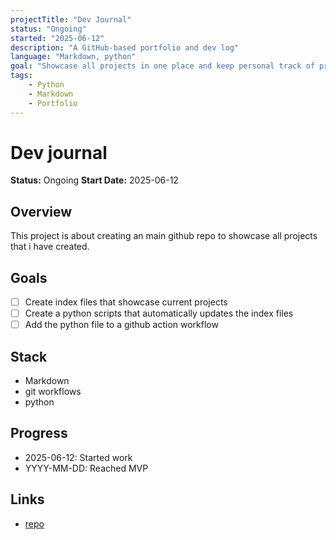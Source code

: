 ```yaml
---
projectTitle: "Dev Journal"
status: "Ongoing"
started: "2025-06-12"
description: "A GitHub-based portfolio and dev log"
language: "Markdown, python"
goal: "Showcase all projects in one place and keep personal track of progress"
tags: 
    - Python
    - Markdown
    - Portfolio
---
```


# Dev journal

**Status:** Ongoing
**Start Date:** 2025-06-12

## Overview

This project is about creating an main
 github repo to showcase all projects that i have created.

## Goals

- [ ] Create index files that showcase current projects
- [ ] Create a python scripts that automatically updates the index files
- [ ] Add the python file to a github action workflow

## Stack

- Markdown
- git workflows
- python

## Progress

- 2025-06-12: Started work
- YYYY-MM-DD: Reached MVP

## Links

- [repo](https://github.com/anton4d/Dev-Journal)
